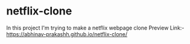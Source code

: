 # netflix-clone
 In this project I'm trying to make a netflix webpage clone
Preview Link:-
https://abhinav-prakashh.github.io/netflix-clone/
